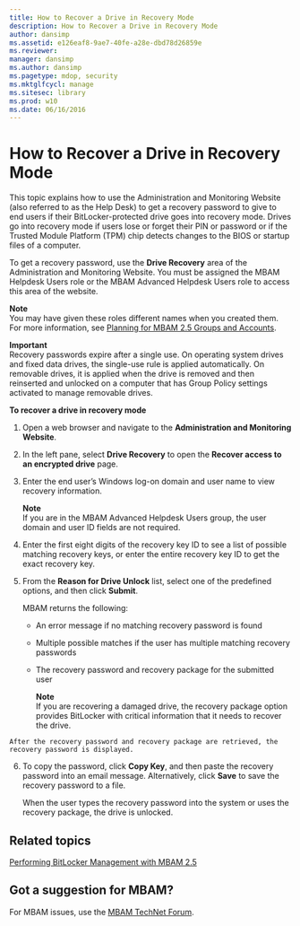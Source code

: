 ```yaml
---
title: How to Recover a Drive in Recovery Mode
description: How to Recover a Drive in Recovery Mode
author: dansimp
ms.assetid: e126eaf8-9ae7-40fe-a28e-dbd78d26859e
ms.reviewer: 
manager: dansimp
ms.author: dansimp
ms.pagetype: mdop, security
ms.mktglfcycl: manage
ms.sitesec: library
ms.prod: w10
ms.date: 06/16/2016
---
```



# How to Recover a Drive in Recovery Mode


This topic explains how to use the Administration and Monitoring Website (also referred to as the Help Desk) to get a recovery password to give to end users if their BitLocker-protected drive goes into recovery mode. Drives go into recovery mode if users lose or forget their PIN or password or if the Trusted Module Platform (TPM) chip detects changes to the BIOS or startup files of a computer.

To get a recovery password, use the **Drive Recovery** area of the Administration and Monitoring Website. You must be assigned the MBAM Helpdesk Users role or the MBAM Advanced Helpdesk Users role to access this area of the website.

**Note**  
You may have given these roles different names when you created them. For more information, see [Planning for MBAM 2.5 Groups and Accounts](planning-for-mbam-25-groups-and-accounts.md#bkmk-helpdesk-roles).



**Important**  
Recovery passwords expire after a single use. On operating system drives and fixed data drives, the single-use rule is applied automatically. On removable drives, it is applied when the drive is removed and then reinserted and unlocked on a computer that has Group Policy settings activated to manage removable drives.



**To recover a drive in recovery mode**

1.  Open a web browser and navigate to the **Administration and Monitoring Website**.

2.  In the left pane, select **Drive Recovery** to open the **Recover access to an encrypted drive** page.

3.  Enter the end user’s Windows log-on domain and user name to view recovery information.

    **Note**  
    If you are in the MBAM Advanced Helpdesk Users group, the user domain and user ID fields are not required.



4.  Enter the first eight digits of the recovery key ID to see a list of possible matching recovery keys, or enter the entire recovery key ID to get the exact recovery key.

5.  From the **Reason for Drive Unlock** list, select one of the predefined options, and then click **Submit**.

    MBAM returns the following:

    -   An error message if no matching recovery password is found

    -   Multiple possible matches if the user has multiple matching recovery passwords

    -   The recovery password and recovery package for the submitted user

        **Note**  
        If you are recovering a damaged drive, the recovery package option provides BitLocker with critical information that it needs to recover the drive.



~~~
After the recovery password and recovery package are retrieved, the recovery password is displayed.
~~~

6. To copy the password, click **Copy Key**, and then paste the recovery password into an email message. Alternatively, click **Save** to save the recovery password to a file.

   When the user types the recovery password into the system or uses the recovery package, the drive is unlocked.



## Related topics


[Performing BitLocker Management with MBAM 2.5](performing-bitlocker-management-with-mbam-25.md)



## Got a suggestion for MBAM?

For MBAM issues, use the [MBAM TechNet Forum](https://social.technet.microsoft.com/Forums/home?forum=mdopmbam). 





